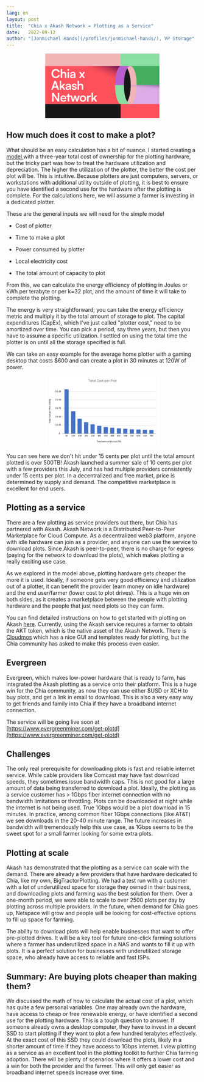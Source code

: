 ```yaml
---
lang: en
layout: post
title:  "Chia x Akash Network = Plotting as a Service"
date:   2022-09-12
author: "[Jonmichael Hands](/profiles/jonmichael-hands/), VP Storage"
---
```


<p align="center"><img src="/assets/blog/chiaxakash.png" alt="Chia and Akash graphic" width="300px"></p>

## How much does it cost to make a plot?

What should be an easy calculation has a bit of nuance. I started creating a [model ](https://docs.google.com/spreadsheets/d/19K1YSVuddoI5-PfTAAdUFu_pHD-4a7x17sfCXpfJ5ts/edit?usp=sharing)with a three-year total cost of ownership for the plotting hardware, but the tricky part was how to treat the hardware utilization and depreciation. The higher the utilization of the plotter, the better the cost per plot will be. This is intuitive. Because plotters are just computers, servers, or workstations with additional utility outside of plotting, it is best to ensure you have identified a second use for the hardware after the plotting is complete. For the calculations here, we will assume a farmer is investing in a dedicated plotter.

These are the general inputs we will need for the simple model

-   Cost of plotter

-   Time to make a plot

-   Power consumed by plotter

-   Local electricity cost

-   The total amount of capacity to plot

From this, we can calculate the energy efficiency of plotting in Joules or kWh per terabyte or per k=32 plot, and the amount of time it will take to complete the plotting.

The energy is very straightforward; you can take the energy efficiency metric and multiply it by the total amount of storage to plot. The capital expenditures (CapEx), which I've just called "plotter cost," need to be amortized over time. You can pick a period, say three years, but then you have to assume a specific utilization. I settled on using the total time the plotter is on until all the storage specified is full.

We can take an easy example for the average home plotter with a gaming desktop that costs $600 and can create a plot in 30 minutes at 120W of power.

<p align="center"><img src="/assets/blog/costperplotgraph.png" alt="Bar graph cost per plot vs terabytes" width="300px"></p>

You can see here we don't hit under 15 cents per plot until the total amount plotted is over 500TB! Akash launched a summer sale of 10 cents per plot with a few providers this July, and has had multiple providers consistently under 15 cents per plot. In a decentralized and free market, price is determined by supply and demand. The competitive marketplace is excellent for end users.

## Plotting as a service

There are a few plotting as service providers out there, but Chia has partnered with Akash. Akash Network is a Distributed Peer-to-Peer Marketplace for Cloud Compute. As a decentralized web3 platform, anyone with idle hardware can join as a provider, and anyone can use the service to download plots. Since Akash is peer-to-peer, there is no charge for egress (paying for the network to download the plots), which makes plotting a really exciting use case.

As we explored in the model above, plotting hardware gets cheaper the more it is used. Ideally, if someone gets very good efficiency and utilization out of a plotter, it can benefit the provider (earn money on idle hardware) and the end user/farmer (lower cost to plot drives). This is a huge win on both sides, as it creates a marketplace between the people with plotting hardware and the people that just need plots so they can farm.

You can find detailed instructions on how to get started with plotting on Akash [here](https://docs.akash.network/deploy/chia-on-akash). Currently, using the Akash service requires a farmer to obtain the AKT token, which is the native asset of the Akash Network. There is [Cloudmos](https://cloudmos.io/) which has a nice GUI and templates ready for plotting, but the Chia community has asked to make this process even easier.

## Evergreen

Evergreen, which makes low-power hardware that is ready to farm, has integrated the Akash plotting as a service onto their platform. This is a huge win for the Chia community, as now they can use either $USD or XCH to buy plots, and get a link in email to download. This is also a very easy way to get friends and family into Chia if they have a broadband internet connection.

The service will be going live soon at [https://www.evergreenminer.com/get-plotd](https://www.evergreenminer.com/get-plotd)

## Challenges

The only real prerequisite for downloading plots is fast and reliable internet service. While cable providers like Comcast may have fast download speeds, they sometimes issue bandwidth caps. This is not good for a large amount of data being transferred to download a plot. Ideally, the plotting as a service customer has > 1Gbps fiber internet connection with no bandwidth limitations or throttling. Plots can be downloaded at night while the internet is not being used. True 1Gbps would be a plot download in 15 minutes. In practice, among common fiber 1Gbps connections (like AT&T) we see downloads in the 20-40 minute range. The future increases in bandwidth will tremendously help this use case, as 1Gbps seems to be the sweet spot for a small farmer looking for some extra plots.

## Plotting at scale

Akash has demonstrated that the plotting as a service can scale with the demand. There are already a few providers that have hardware dedicated to Chia, like my own, BigTractorPlotting. We had a test run with a customer with a lot of underutilized space for storage they owned in their business, and downloading plots and farming was the best solution for them. Over a one-month period, we were able to scale to over 2500 plots per day by plotting across multiple providers. In the future, when demand for Chia goes up, Netspace will grow and people will be looking for cost-effective options to fill up space for farming.

The ability to download plots will help enable businesses that want to offer pre-plotted drives. It will be a key tool for future one-click farming solutions where a farmer has underutilized space in a NAS and wants to fill it up with plots. It is a perfect solution for businesses with underutilized storage space, who already have access to reliable and fast ISPs.

## Summary: Are buying plots cheaper than making them?

We discussed the math of how to calculate the actual cost of a plot, which has quite a few personal variables. One may already own the hardware, have access to cheap or free renewable energy, or have identified a second use for the plotting hardware. This is a tough question to answer. If someone already owns a desktop computer, they have to invest in a decent SSD to start plotting if they want to plot a few hundred terabytes effectively. At the exact cost of this SSD they could download the plots, likely in a shorter amount of time if they have access to 1Gbps internet. I view plotting as a service as an excellent tool in the plotting toolkit to further Chia farming adoption. There will be plenty of scenarios where it offers a lower cost and a win for both the provider and the farmer. This will only get easier as broadband internet speeds increase over time.